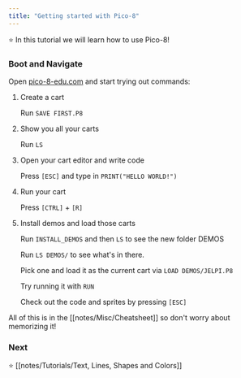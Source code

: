 ```yaml
---
title: "Getting started with Pico-8"
---
```


⭐️ In this tutorial we will learn how to use Pico-8!

### Boot and Navigate

Open [pico-8-edu.com](https://www.pico-8-edu.com/) and start trying out commands:

1. Create a cart
   
   Run
   `SAVE FIRST.P8`
   
2. Show you all your carts

   Run `LS` 

3. Open your cart editor and write code
   
   Press  `[ESC]` and type in `PRINT("HELLO WORLD!")`

5. Run your cart
   
   Press `[CTRL]` + `[R]`

6. Install demos and load those carts
   
   Run `INSTALL_DEMOS` and then `LS` to see the new folder DEMOS
   
   Run `LS DEMOS/` to see what's in there.
   
   Pick one and load it as the current cart via `LOAD DEMOS/JELPI.P8`
   
   Try running it with `RUN`
   
   Check out the code and sprites by pressing `[ESC]`


All of this is in the [[notes/Misc/Cheatsheet]] so don't worry about memorizing it!

### Next

⭐️ [[notes/Tutorials/Text, Lines, Shapes and Colors]]